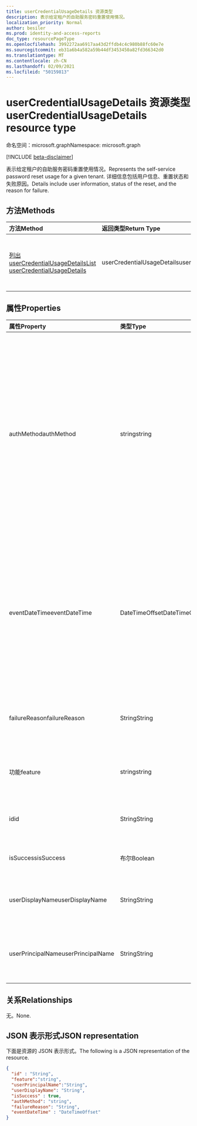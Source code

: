 ```yaml
---
title: userCredentialUsageDetails 资源类型
description: 表示给定租户的自助服务密码重置使用情况。
localization_priority: Normal
author: besiler
ms.prod: identity-and-access-reports
doc_type: resourcePageType
ms.openlocfilehash: 3992272aa6917aa43d2ffdb4c4c980b88fc60e7e
ms.sourcegitcommit: eb31a6b4a582a59b44df3453450a82fd366342d0
ms.translationtype: MT
ms.contentlocale: zh-CN
ms.lasthandoff: 02/09/2021
ms.locfileid: "50159813"
---
```

# <a name="usercredentialusagedetails-resource-type"></a><span data-ttu-id="8d382-103">userCredentialUsageDetails 资源类型</span><span class="sxs-lookup"><span data-stu-id="8d382-103">userCredentialUsageDetails resource type</span></span>

<span data-ttu-id="8d382-104">命名空间：microsoft.graph</span><span class="sxs-lookup"><span data-stu-id="8d382-104">Namespace: microsoft.graph</span></span>

[!INCLUDE [beta-disclaimer](../../includes/beta-disclaimer.md)]

<span data-ttu-id="8d382-105">表示给定租户的自助服务密码重置使用情况。</span><span class="sxs-lookup"><span data-stu-id="8d382-105">Represents the self-service password reset usage for a given tenant.</span></span> <span data-ttu-id="8d382-106">详细信息包括用户信息、重置状态和失败原因。</span><span class="sxs-lookup"><span data-stu-id="8d382-106">Details include user information, status of the reset, and the reason for failure.</span></span>

## <a name="methods"></a><span data-ttu-id="8d382-107">方法</span><span class="sxs-lookup"><span data-stu-id="8d382-107">Methods</span></span>

| <span data-ttu-id="8d382-108">方法</span><span class="sxs-lookup"><span data-stu-id="8d382-108">Method</span></span>       | <span data-ttu-id="8d382-109">返回类型</span><span class="sxs-lookup"><span data-stu-id="8d382-109">Return Type</span></span> | <span data-ttu-id="8d382-110">说明</span><span class="sxs-lookup"><span data-stu-id="8d382-110">Description</span></span> |
|:-------------|:------------|:------------|
| [<span data-ttu-id="8d382-111">列出 userCredentialUsageDetails</span><span class="sxs-lookup"><span data-stu-id="8d382-111">List userCredentialUsageDetails</span></span>](../api/reportroot-list-usercredentialusagedetails.md) | <span data-ttu-id="8d382-112">userCredentialUsageDetails</span><span class="sxs-lookup"><span data-stu-id="8d382-112">userCredentialUsageDetails</span></span> | <span data-ttu-id="8d382-113">读取 userCredentialUsageDetails 对象的属性和关系。</span><span class="sxs-lookup"><span data-stu-id="8d382-113">Read properties and relationships of a userCredentialUsageDetails object.</span></span> |

## <a name="properties"></a><span data-ttu-id="8d382-114">属性</span><span class="sxs-lookup"><span data-stu-id="8d382-114">Properties</span></span>

| <span data-ttu-id="8d382-115">属性</span><span class="sxs-lookup"><span data-stu-id="8d382-115">Property</span></span>     | <span data-ttu-id="8d382-116">类型</span><span class="sxs-lookup"><span data-stu-id="8d382-116">Type</span></span>        | <span data-ttu-id="8d382-117">说明</span><span class="sxs-lookup"><span data-stu-id="8d382-117">Description</span></span> |
|:-------------|:------------|:------------|
| <span data-ttu-id="8d382-118">authMethod</span><span class="sxs-lookup"><span data-stu-id="8d382-118">authMethod</span></span> | <span data-ttu-id="8d382-119">string</span><span class="sxs-lookup"><span data-stu-id="8d382-119">string</span></span> | <span data-ttu-id="8d382-120">表示用户使用的身份验证方法。</span><span class="sxs-lookup"><span data-stu-id="8d382-120">Represents the authentication method that the user used.</span></span> <span data-ttu-id="8d382-121">可能的值是： ， ， ， (仅用于自助服务密码重置) 、 、 和 (`email` `mobileSMS` 仅在注册 `mobileCall` `officePhone` `securityQuestion` `appNotification` `appCode` `alternateMobileCall`) 。</span><span class="sxs-lookup"><span data-stu-id="8d382-121">Possible values are: `email`, `mobileSMS`, `mobileCall`, `officePhone`, `securityQuestion` (only used for self-service password reset), `appNotification`, `appCode`, and `alternateMobileCall` (supported only in registration).</span></span> |
| <span data-ttu-id="8d382-122">eventDateTime</span><span class="sxs-lookup"><span data-stu-id="8d382-122">eventDateTime</span></span> | <span data-ttu-id="8d382-123">DateTimeOffset</span><span class="sxs-lookup"><span data-stu-id="8d382-123">DateTimeOffset</span></span> | <span data-ttu-id="8d382-124">时间戳类型表示采用 ISO 8601 格式的日期和时间信息，始终采用 UTC 时区。</span><span class="sxs-lookup"><span data-stu-id="8d382-124">The Timestamp type represents date and time information using ISO 8601 format and is always in UTC time.</span></span> <span data-ttu-id="8d382-125">例如，2014 年 1 月 1 日午夜 UTC 如下所示：`'2014-01-01T00:00:00Z'`。</span><span class="sxs-lookup"><span data-stu-id="8d382-125">For example, midnight UTC on Jan 1, 2014 would look like this: `'2014-01-01T00:00:00Z'`.</span></span> |
| <span data-ttu-id="8d382-126">failureReason</span><span class="sxs-lookup"><span data-stu-id="8d382-126">failureReason</span></span> | <span data-ttu-id="8d382-127">String</span><span class="sxs-lookup"><span data-stu-id="8d382-127">String</span></span> | <span data-ttu-id="8d382-128">提供相应重置或注册工作流的失败原因。</span><span class="sxs-lookup"><span data-stu-id="8d382-128">Provides the failure reason for the corresponding reset or registration workflow.</span></span> |
| <span data-ttu-id="8d382-129">功能</span><span class="sxs-lookup"><span data-stu-id="8d382-129">feature</span></span> | <span data-ttu-id="8d382-130">string</span><span class="sxs-lookup"><span data-stu-id="8d382-130">string</span></span> | <span data-ttu-id="8d382-131">可能的值是： `registration` 和 `reset` 。</span><span class="sxs-lookup"><span data-stu-id="8d382-131">Possible values are: `registration` and `reset`.</span></span> |
| <span data-ttu-id="8d382-132">id</span><span class="sxs-lookup"><span data-stu-id="8d382-132">id</span></span> | <span data-ttu-id="8d382-133">String</span><span class="sxs-lookup"><span data-stu-id="8d382-133">String</span></span> | <span data-ttu-id="8d382-134">只读。</span><span class="sxs-lookup"><span data-stu-id="8d382-134">Read-only.</span></span> <span data-ttu-id="8d382-135">活动的唯一标识符。</span><span class="sxs-lookup"><span data-stu-id="8d382-135">The unique identifier for the activity.</span></span> <span data-ttu-id="8d382-136">只读。</span><span class="sxs-lookup"><span data-stu-id="8d382-136">Read-only.</span></span>|
| <span data-ttu-id="8d382-137">isSuccess</span><span class="sxs-lookup"><span data-stu-id="8d382-137">isSuccess</span></span> | <span data-ttu-id="8d382-138">布尔</span><span class="sxs-lookup"><span data-stu-id="8d382-138">Boolean</span></span> | <span data-ttu-id="8d382-139">指示工作流是成功还是失败。</span><span class="sxs-lookup"><span data-stu-id="8d382-139">Indicates success or failure of the workflow.</span></span> |
| <span data-ttu-id="8d382-140">userDisplayName</span><span class="sxs-lookup"><span data-stu-id="8d382-140">userDisplayName</span></span> | <span data-ttu-id="8d382-141">String</span><span class="sxs-lookup"><span data-stu-id="8d382-141">String</span></span> | <span data-ttu-id="8d382-142">执行重置或注册工作流的用户的用户名。</span><span class="sxs-lookup"><span data-stu-id="8d382-142">User name of the user performing the reset or registration workflow.</span></span> |
| <span data-ttu-id="8d382-143">userPrincipalName</span><span class="sxs-lookup"><span data-stu-id="8d382-143">userPrincipalName</span></span> | <span data-ttu-id="8d382-144">String</span><span class="sxs-lookup"><span data-stu-id="8d382-144">String</span></span> | <span data-ttu-id="8d382-145">执行重置或注册工作流的用户的用户主体名称。</span><span class="sxs-lookup"><span data-stu-id="8d382-145">User principal name of the user performing the reset or registration workflow.</span></span> |

## <a name="relationships"></a><span data-ttu-id="8d382-146">关系</span><span class="sxs-lookup"><span data-stu-id="8d382-146">Relationships</span></span>

<span data-ttu-id="8d382-147">无。</span><span class="sxs-lookup"><span data-stu-id="8d382-147">None.</span></span>

## <a name="json-representation"></a><span data-ttu-id="8d382-148">JSON 表示形式</span><span class="sxs-lookup"><span data-stu-id="8d382-148">JSON representation</span></span>

<span data-ttu-id="8d382-149">下面是资源的 JSON 表示形式。</span><span class="sxs-lookup"><span data-stu-id="8d382-149">The following is a JSON representation of the resource.</span></span>

<!-- {
  "blockType": "resource",
  "optionalProperties": [

  ],
  "@odata.type": "microsoft.graph.userCredentialUsageDetails",
  "keyProperty": "id"
}-->

```json
{
  "id" : "String",
  "feature":"string",
  "userPrincipalName":"String",
  "userDisplayName": "String",
  "isSuccess" : true,
  "authMethod": "string",
  "failureReason": "String",
  "eventDateTime" : "DateTimeOffset"
}
```

<!-- uuid: 16cd6b66-4b1a-43a1-adaf-3a886856ed98
2019-02-04 14:57:30 UTC -->
<!-- {
  "type": "#page.annotation",
  "description": "userCredentialUsageDetails resource",
  "keywords": "",
  "section": "documentation",
  "tocPath": ""
}-->

